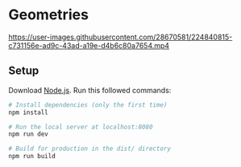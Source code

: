 # Geometries

https://user-images.githubusercontent.com/28670581/224840815-c731156e-ad9c-43ad-a19e-d4b6c80a7654.mp4

## Setup

Download [Node.js](https://nodejs.org/en/download/).
Run this followed commands:

```bash
# Install dependencies (only the first time)
npm install

# Run the local server at localhost:8080
npm run dev

# Build for production in the dist/ directory
npm run build
```

